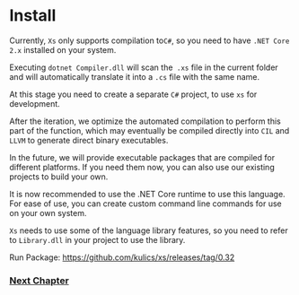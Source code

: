 # Install
Currently, `Xs` only supports compilation to` C# `, so you need to have `.NET Core 2.x` installed on your system.

Executing `dotnet Compiler.dll` will scan the` .xs` file in the current folder and will automatically translate it into a `.cs` file with the same name.

At this stage you need to create a separate `C#` project, to use `xs` for development.

After the iteration, we optimize the automated compilation to perform this part of the function, which may eventually be compiled directly into `CIL` and` LLVM` to generate direct binary executables.

In the future, we will provide executable packages that are compiled for different platforms. If you need them now, you can also use our existing projects to build your own.

It is now recommended to use the .NET Core runtime to use this language. For ease of use, you can create custom command line commands for use on your own system.

`Xs` needs to use some of the language library features, so you need to refer to `Library.dll` in your project to use the library.

Run Package:
<https://github.com/kulics/xs/releases/tag/0.32>

### [Next Chapter](basic-grammar.md)